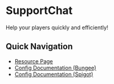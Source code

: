 # SupportChat
Help your players quickly and efficiently!

## Quick Navigation

* [Resource Page](https://www.spigotmc.org/resources/supportchat-support-system-1-8-1-15-spigot-bungeecord.60569/)
* [Config Documentation (Bungee)](https://github.com/SpinAndDrain/SupportChat/blob/master/configuration/bungee/MiniDoc.md)
* [Config Documentation (Spigot)](https://github.com/SpinAndDrain/SupportChat/blob/master/configuration/spigot/MiniDoc.md)
